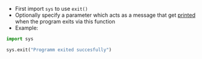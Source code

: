 - First import `sys` to use `exit()`
- Optionally specify a parameter which acts as a message that get [printed](computer-science/docs/python/output.md) when the program exits via this function
- Example:

```python
import sys

sys.exit("Programm exited succesfully")
```
